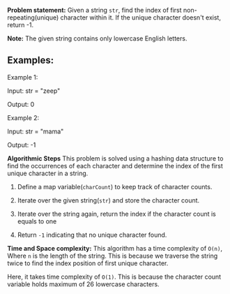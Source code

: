 **Problem statement:**
Given a string `str`, find the index of first non-repeating(unique) character within it. If the unique character doesn't exist, return -1.

**Note:** The given string contains only lowercase English letters.

## Examples:
Example 1:

Input: str = "zeep"

Output: 0


Example 2: 

Input: str = "mama"

Output: -1


**Algorithmic Steps**
This problem is solved using a hashing data structure to find the occurrences of each character and determine the index of the first unique character in a string.

1. Define a map variable(`charCount`) to keep track of character counts.
    
2. Iterate over the given string(`str`) and store the character count.
   
3. Iterate over the string again, return the index if the character count is equals to one
   
4. Return `-1` indicating that no unique character found.

**Time and Space complexity:**
This algorithm has a time complexity of `O(n)`, Where `n` is the length of the string. This is because we traverse the string twice to find the index position of first unique character.

Here, it takes time complexity of `O(1)`. This is because the character count variable holds maximum of 26 lowercase characters.
